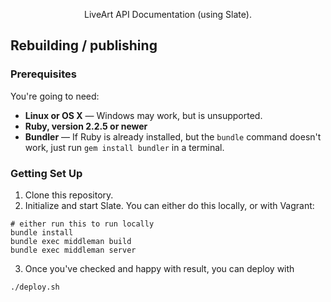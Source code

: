 
<p align="center">LiveArt API Documentation (using Slate).</p>

Rebuilding / publishing
------------------------------

### Prerequisites

You're going to need:

 - **Linux or OS X** — Windows may work, but is unsupported.
 - **Ruby, version 2.2.5 or newer**
 - **Bundler** — If Ruby is already installed, but the `bundle` command doesn't work, just run `gem install bundler` in a terminal.

### Getting Set Up

1. Clone this repository.
2. Initialize and start Slate. You can either do this locally, or with Vagrant:

```shell
# either run this to run locally
bundle install
bundle exec middleman build
bundle exec middleman server
```

3. Once you've checked and happy with result, you can deploy with
```shell
./deploy.sh
```
